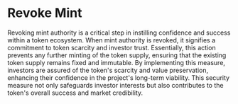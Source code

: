 # Revoke Mint

Revoking mint authority is a critical step in instilling confidence and success within a token ecosystem. When mint authority is revoked, it signifies a commitment to token scarcity and investor trust. Essentially, this action prevents any further minting of the token supply, ensuring that the existing token supply remains fixed and immutable. By implementing this measure, investors are assured of the token's scarcity and value preservation, enhancing their confidence in the project's long-term viability. This security measure not only safeguards investor interests but also contributes to the token's overall success and market credibility.
